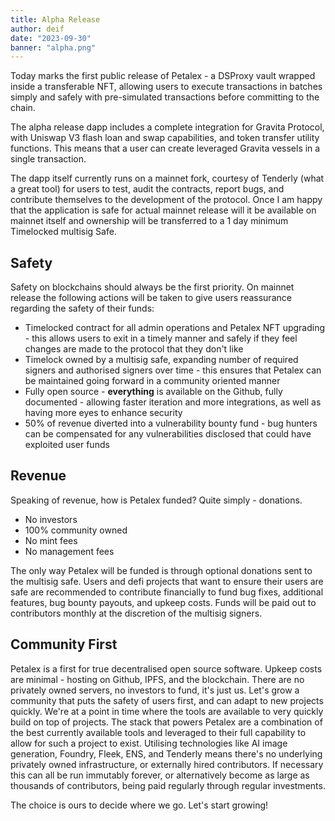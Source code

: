 ```yaml
---
title: Alpha Release
author: deif
date: "2023-09-30"
banner: "alpha.png"
---
```


Today marks the first public release of Petalex - a DSProxy vault wrapped inside a transferable NFT, allowing users to execute transactions in batches simply and safely with pre-simulated transactions before committing to the chain.


The alpha release dapp includes a complete integration for Gravita Protocol, with Uniswap V3 flash loan and swap capabilities, and token transfer utility functions. This means that a user can create leveraged Gravita vessels in a single transaction.

The dapp itself currently runs on a mainnet fork, courtesy of Tenderly (what a great tool) for users to test, audit the contracts, report bugs, and contribute themselves to the development of the protocol. Once I am happy that the application is safe for actual mainnet release will it be available on mainnet itself and ownership will be transferred to a 1 day minimum Timelocked multisig Safe. 

## Safety

Safety on blockchains should always be the first priority. On mainnet release the following actions will be taken to give users reassurance regarding the safety of their funds:

* Timelocked contract for all admin operations and Petalex NFT upgrading - this allows users to exit in a timely manner and safely if they feel changes are made to the protocol that they don't like
* Timelock owned by a multisig safe, expanding number of required signers and authorised signers over time - this ensures that Petalex can be maintained going forward in a community oriented manner
* Fully open source - **everything** is available on the Github, fully documented - allowing faster iteration and more integrations, as well as having more eyes to enhance security
* 50% of revenue diverted into a vulnerability bounty fund - bug hunters can be compensated for any vulnerabilities disclosed that could have exploited user funds

## Revenue

Speaking of revenue, how is Petalex funded? Quite simply - donations.

* No investors
* 100% community owned
* No mint fees
* No management fees

The only way Petalex will be funded is through optional donations sent to the multisig safe. Users and defi projects that want to ensure their users are safe are recommended to contribute financially to fund bug fixes, additional features, bug bounty payouts, and upkeep costs. Funds will be paid out to contributors monthly at the discretion of the multisig signers.


## Community First

Petalex is a first for true decentralised open source software. Upkeep costs are minimal - hosting on Github, IPFS, and the blockchain. There are no privately owned servers, no investors to fund, it's just us. Let's grow a community that puts the safety of users first, and can adapt to new projects quickly. We're at a point in time where the tools are available to very quickly build on top of projects. The stack that powers Petalex are a combination of the best currently available tools and leveraged to their full capability to allow for such a project to exist. Utilising technologies like AI image generation, Foundry, Fleek, ENS, and Tenderly means there's no underlying privately owned infrastructure, or externally hired contributors. If necessary this can all be run immutably forever, or alternatively become as large as thousands of contributors, being paid regularly through regular investments.

The choice is ours to decide where we go. Let's start growing!